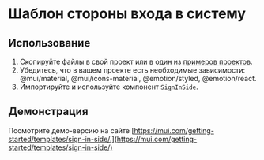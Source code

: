 

# Шаблон стороны входа в систему <meta data-oversett="" data-original-text="Sign-in side template">

## Использование <meta data-oversett="" data-original-text="Usage">

1.  Скопируйте файлы в свой проект или в один из [примеров проектов](https://github.com/mui/material-ui/tree/master/examples).
2.  Убедитесь, что в вашем проекте есть необходимые зависимости: @mui/material, @mui/icons-material, @emotion/styled, @emotion/react.
3.  Импортируйте и используйте компонент `SignInSide`.

## Демонстрация <meta data-oversett="" data-original-text="Demo">

Посмотрите демо-версию на сайте [https://mui.com/getting-started/templates/sign-in-side/.](https://mui.com/getting-started/templates/sign-in-side/)
